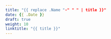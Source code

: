 ```yaml
---
title: "{{ replace .Name "-" " " | title }}"
date: {{ .Date }}
draft: true
weight: 10
linktitle: "{{ title }}"
---
```

